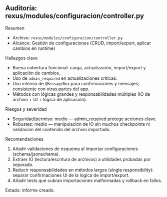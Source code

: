 ## Auditoría: rexus/modules/configuracion/controller.py

Resumen
- Archivo: `rexus/modules/configuracion/controller.py`
- Alcance: Gestión de configuraciones (CRUD, import/export, aplicar cambios en runtime)

Hallazgos clave
- Buena cobertura funcional: carga, actualización, import/export y aplicación de cambios.
- Uso de `admin_required` en actualizaciones críticas.
- Uso intenso de `QMessageBox` para confirmaciones y mensajes; consistente con otras partes del app.
- Métodos con lógicas grandes y responsabilidades múltiples (IO de archivo + UI + lógica de aplicación).

Riesgos y severidad
- Seguridad/permiso: medio — admin_required protege acciones clave.
- Robustez: medio — manipulación de IO sin muchos checkpoints ni validación del contenido del archivo importado.

Recomendaciones
1. Añadir validaciones de esquema al importar configuraciones (schema/jsonschema).
2. Extraer IO (lectura/escritura de archivos) a utilidades probadas por separado.
3. Reducir responsabilidades en métodos largos (single responsibility): separar confirmaciones UI de la lógica de import/export.
4. Añadir tests que cubran importaciones malformadas y rollback en fallos.

Estado: informe creado.
